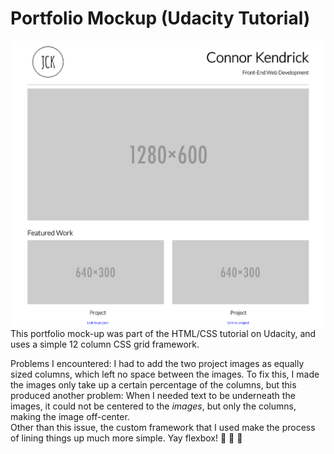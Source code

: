 # Portfolio Mockup (Udacity Tutorial)
![Portfolio Screenshot](portfolio-screenshot.png)
This portfolio mock-up was part of the HTML/CSS tutorial on Udacity, and uses a simple 12 column CSS grid framework.  


Problems I encountered: I had to add the two project images as equally sized columns, which left no space between the images.
To fix this, I made the images only take up a certain percentage of the columns, but this produced another problem:
When I needed text to be underneath the images, it could not be centered to the *images*, but only the columns, making the image off-center.  
Other than this issue, the custom framework that I used make the process of lining things up much more simple. Yay flexbox! :tada: :tada: :tada:
